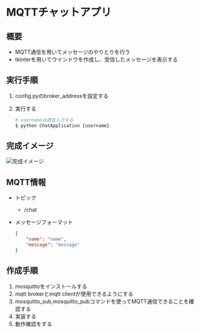 # MQTTチャットアプリ

## 概要

- MQTT通信を用いてメッセージのやりとりを行う
- tkinterを用いてウインドウを作成し、受信したメッセージを表示する

## 実行手順

1. config.pyのbroker_addressを設定する
2. 実行する

    ```bash
    # usernameは適宜入力する
    $ python ChatApplication {username}
    ```

## 完成イメージ

![完成イメージ](gif/イメージ.gif)

## MQTT情報

- トピック
  - /chat
- メッセージフォーマット

  ```json
  {
      "name": "name",
      "message": "message"
  }
  ```

## 作成手順

1. mosquittoをインストールする
2. mqtt brokerとmqtt clientが使用できるようにする
3. mosquitto_sub,mosquitto_pubコマンドを使ってMQTT通信できることを確認する
4. 実装する
5. 動作確認をする
